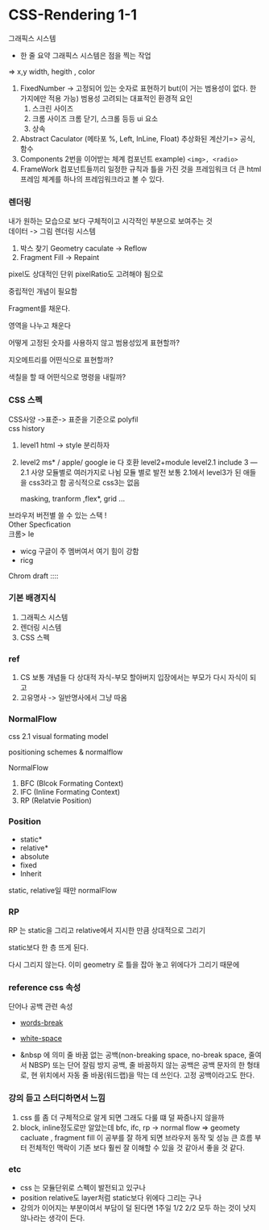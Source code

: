 # CSS-Rendering 1-1

그래픽스 시스템
- 한 줄 요약 그래픽스 시스템은 점을 찍는 작업 

=> x,y width, hegith , color

1. FixedNumber -> 고정되어 있는 숫자로 표현하기 but(이 거는 범용성이 없다. 한 가지에만 적용 가능)
    범용성 고려되는 대표적인 환경적 요인 
   1. 스크린 사이즈 
   2. 크롬 사이즈  크롬 닫기, 스크롤 등등 ui 요소 
   3. 상속 
2. Abstract Caculator (메타포 %, Left, InLine, Float) 추상화된 계산기=> 공식, 함수
3. Components 2번을 이어받는 체계 컴포넌트 example) `<img>, <radio>`
4. FrameWork  컴포넌트들끼리 일정한 규칙과 틀을 가진 것을 프레임워크  더 큰 html 프레임 체계를 하나의 프레임워크라고 볼 수 있다. 



### 렌더링

내가 원하는 모습으로 보다 구체적이고 시각적인 부분으로 보여주는 것 <br>
데이터 -> 그림 
렌더링 시스템

1. 박스 찾기 Geometry caculate ->  Reflow
2. Fragment Fill -> Repaint



pixel도 상대적인 단위 pixelRatio도 고려해야 됨으로 

중립적인 개념이 필요함 

Fragment를 채운다.

영역을 나누고 채운다 



어떻게 고정된 숫자를 사용하지 않고 범용성있게 표현할까? <br>

지오메트리를 어떤식으로 표현할까? <br>

색칠을 할 때 어떤식으로 명령을 내릴까? <br>



### CSS 스펙



CSS사양 ->표준-> 표준을 기준으로 polyfil <br>
css history <br>

1. level1 html -> style 분리하자 
2. level2  ms* / apple/ google  ie 다 호환
   level2+module
   level2.1 include 3  —2.1 사양 
   모듈별로 여러가지로 나뉨 모듈 별로 발전 
   보통 2.1에서 level3가 된 애들을 css3라고 함 공식적으로 css3는 없음 
   
   masking, tranform ,flex*, grid ... 



브라우저 버전별 쓸 수 있는 스택 ! <br>
Other Specfication <br>
크롬> Ie <br>

- wicg 구글이 주 멤버여서 여기 힘이 강함 
- ricg 

Chrom draft ::::<br>

### 기본 배경지식

1. 그래픽스 시스템 
2. 렌더링 시스템 
3. CSS 스펙
   

###  ref

1. CS 보통 개념들 다 상대적  자식-부모 할아버지 입장에서는 부모가 다시 자식이 되고 
2. 고유명사 -> 일반명사에서 그냥 따옴



###  NormalFlow

css 2.1 visual formating model

positioning schemes & normalflow 

NormalFlow

1. BFC (Blcok Formating Context)
2. IFC (Inline Formating Context)
3.  RP (Relatvie Position)

###  Position

- static*
- relative*
- absolute 
- fixed
- Inherit

static, relative일 때만 normalFlow

### RP

RP 는 static을 그리고 relative에서 지시한 만큼 상대적으로 그리기 

static보다 한 층 뜨게 된다.

다시 그리지 않는다. 이미 geometry 로 틀을 잡아 놓고 위에다가 그리기 때문에 

### reference css 속성

단어나 공백 관련 속성
* [words-break](https://css-tricks.com/almanac/properties/w/word-break/)
* [white-space](https://css-tricks.com/almanac/properties/w/whitespace/)

* &nbsp 에 의미
줄 바꿈 없는 공백(non-breaking space, no-break space, 줄여서 NBSP) 또는 단어 잘림 방지 공백, 줄 바꿈하지 않는 공백은 공백 문자의 한 형태로, 현 위치에서 자동 줄 바꿈(워드랩)을 막는 데 쓰인다. 고정 공백이라고도 한다.

### 강의 듣고 스터디하면서  느낌 

1. css 를 좀 더 구체적으로 알게 되면 그래도 다룰 떄 덜 짜증나지 않을까 
2. block, inline정도로만 알았는데 bfc, ifc, rp -> normal flow => geomety cacluate , fragment fill 
이 공부를 잘 하게 되면 브라우저 동작 및 성능 큰 흐름 부터 전체적인 맥락이 기존 보다 훨씬 잘 이해할 수 있을 것 같아서 좋을 것 같다.

### etc

* css 는 모듈단위로 스펙이 발전되고 있구나 
* position relative도 layer처럼 static보다 위에다 그리는 구나
* 강의가 이어지는 부분이여서 부담이 덜 된다면 1주일 1/2 2/2 모두 하는 것이 낫지 않나라는 생각이 든다. 

